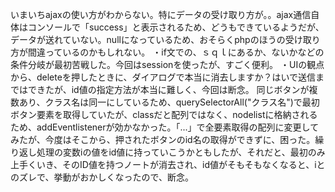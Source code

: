 いまいちajaxの使い方がわからない。特にデータの受け取り方が。。ajax通信自体はコンソールで「success」と表示されるため、どうもできているようだが、データが送れていない。nullになっているため、おそらくphpのほうの受け取り方が間違っているのかもしれない。 ・if文での、ｓｑｌにあるか、ないかなどの条件分岐が最初苦戦した。今回はsessionを使ったが、すごく便利。 ・UIの観点から、deleteを押したときに、ダイアログで本当に消去しますか？はいで送信まではできたが、id値の指定方法が本当に難しく、今回は断念。
同じボタンが複数あり、クラス名は同一にしているため、querySelectorAll("クラス名")で最初ボタン要素を取得していたが、classだと配列ではなく、nodelistに格納されるため、addEventlistenerが効かなかった。「...」で全要素取得の配列に変更してみたが、今度はそこから、押されたボタンのid名の取得ができずに、困った。繰り返し処理の変数iの値をid値に持っていこうかともしたが、それだと、最初のみ上手くいき、そのID値を持つノートが消去され、id値がそもそもなくなると、iとのズレで、挙動がおかしくなったので、断念。
